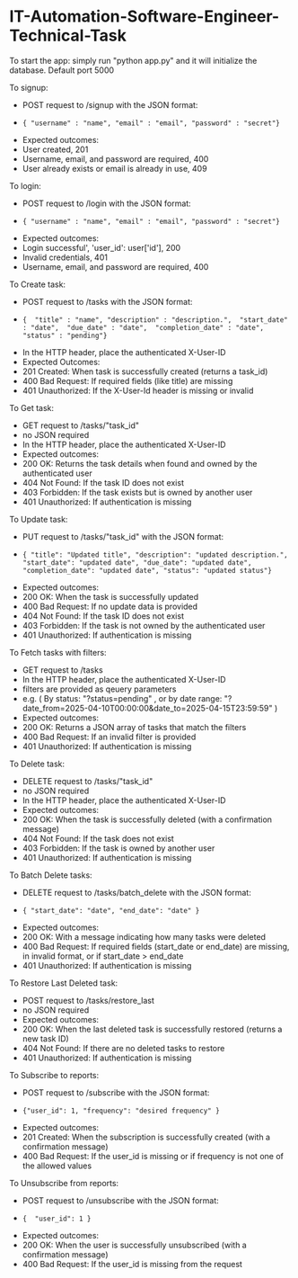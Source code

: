 # IT-Automation-Software-Engineer-Technical-Task

To start the app: simply run "python app.py" and it will initialize the database.
Default port 5000

To signup:
- POST request to /signup with the JSON format:
-     { "username" : "name", "email" : "email", "password" : "secret"}
- Expected outcomes:
- User created, 201
- Username, email, and password are required, 400
- User already exists or email is already in use, 409

To login:
- POST request to /login with the JSON format:
-     { "username" : "name", "email" : "email", "password" : "secret"}
- Expected outcomes:
- Login successful', 'user_id': user['id'], 200
- Invalid credentials, 401
- Username, email, and password are required, 400


To Create task:
- POST request to /tasks with the JSON format:
-     {  "title" : "name", "description" : "description.",  "start_date" : "date",  "due_date" : "date",  "completion_date" : "date",  "status" : "pending"}
-  In the HTTP header, place the authenticated X-User-ID
- Expected Outcomes:
- 201 Created: When task is successfully created (returns a task_id)
- 400 Bad Request: If required fields (like title) are missing
- 401 Unauthorized: If the X-User-Id header is missing or invalid

To Get task:
- GET request to /tasks/"task_id"
- no JSON required
-  In the HTTP header, place the authenticated X-User-ID
- Expected outcomes:
- 200 OK: Returns the task details when found and owned by the authenticated user
- 404 Not Found: If the task ID does not exist
- 403 Forbidden: If the task exists but is owned by another user
- 401 Unauthorized: If authentication is missing

To Update task:
- PUT request to /tasks/"task_id" with the JSON format:
-     { "title": "Updated title", "description": "updated description.", "start_date": "updated date", "due_date": "updated date",  "completion_date": "updated date", "status": "updated status"}
- Expected outcomes:
- 200 OK: When the task is successfully updated
- 400 Bad Request: If no update data is provided
- 404 Not Found: If the task ID does not exist
- 403 Forbidden: If the task is not owned by the authenticated user
- 401 Unauthorized: If authentication is missing

To Fetch tasks with filters:
- GET request to /tasks
- In the HTTP header, place the authenticated X-User-ID
- filters are provided as qeuery parameters
- e.g. ( By status: "?status=pending" , or by date range: "?date_from=2025-04-10T00:00:00&date_to=2025-04-15T23:59:59" )
- Expected outcomes:
- 200 OK: Returns a JSON array of tasks that match the filters
- 400 Bad Request: If an invalid filter is provided
- 401 Unauthorized: If authentication is missing

To Delete task:
- DELETE request to /tasks/"task_id"
- no JSON required
- In the HTTP header, place the authenticated X-User-ID
- Expected outcomes:
- 200 OK: When the task is successfully deleted (with a confirmation message)
- 404 Not Found: If the task does not exist
- 403 Forbidden: If the task is owned by another user
- 401 Unauthorized: If authentication is missing

To Batch Delete tasks:
- DELETE request to /tasks/batch_delete with the JSON format:
-     { "start_date": "date", "end_date": "date" }
- Expected outcomes:
- 200 OK: With a message indicating how many tasks were deleted
- 400 Bad Request: If required fields (start_date or end_date) are missing, in invalid format, or if start_date > end_date
- 401 Unauthorized: If authentication is missing


To Restore Last Deleted task:
- POST request to /tasks/restore_last
- no JSON required
- Expected outcomes:
- 200 OK: When the last deleted task is successfully restored (returns a new task ID)
- 404 Not Found: If there are no deleted tasks to restore
- 401 Unauthorized: If authentication is missing


To Subscribe to reports:
- POST request to /subscribe with the JSON format:
-     {"user_id": 1, "frequency": "desired frequency" }
- Expected outcomes:
- 201 Created: When the subscription is successfully created (with a confirmation message)
- 400 Bad Request: If the user_id is missing or if frequency is not one of the allowed values

To Unsubscribe from reports:
- POST request to /unsubscribe with the JSON format:
-     {  "user_id": 1 }
- Expected outcomes:
- 200 OK: When the user is successfully unsubscribed (with a confirmation message)
- 400 Bad Request: If the user_id is missing from the request
